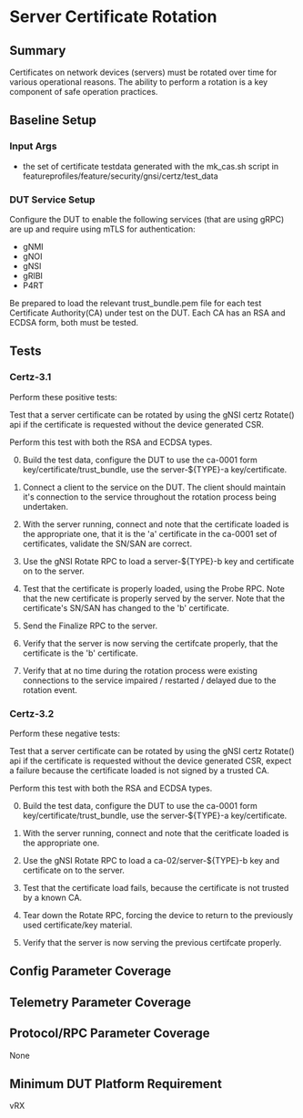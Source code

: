 # Server Certificate Rotation

## Summary

Certificates on network devices (servers) must be rotated over time for various
operational reasons. The ability to perform a rotation is a key component of
safe operation practices.

## Baseline Setup

### Input Args

   * the set of certificate testdata generated with the mk_cas.sh script
   in featureprofiles/feature/security/gnsi/certz/test_data

### DUT Service Setup

Configure the DUT to enable the following services (that are using gRPC) are up
and require using mTLS for authentication:

   * gNMI
   * gNOI
   * gNSI
   * gRIBI
   * P4RT

Be prepared to load the relevant trust_bundle.pem file for each test Certificate
Authority(CA) under test on the DUT. Each CA has an RSA and ECDSA form, both
must be tested.

## Tests

### Certz-3.1

Perform these positive tests:

Test that a server certificate can be rotated by using the gNSI certz Rotate()
api if the certificate is requested without the device generated CSR.

Perform this test with both the RSA and ECDSA types.

   0) Build the test data, configure the DUT to use the ca-0001 form
      key/certificate/trust_bundle, use the server-${TYPE}-a key/certificate.

   1) Connect a client to the service on the DUT. The client should maintain
      it's connection to the service throughout the rotation process being
      undertaken.

   2) With the server running, connect and note that the certificate loaded
      is the appropriate one, that it is the 'a' certificate in the ca-0001
      set of certificates, validate the SN/SAN are correct.

   3) Use the gNSI Rotate RPC to load a server-${TYPE}-b key and certificate
      on to the server.

   4) Test that the certificate is properly loaded, using the Probe RPC.
      Note that the new certificate is properly served by the server. Note
      that the certificate's SN/SAN has changed to the 'b' certificate.

   5) Send the Finalize RPC to the server.

   6) Verify that the server is now serving the certifcate properly, that
      the certificate is the 'b' certificate.

   7) Verify that at no time during the rotation process were existing
      connections to the service impaired / restarted / delayed due to
      the rotation event.


### Certz-3.2

Perform these negative tests:

Test that a server certificate can be rotated by using the gNSI certz Rotate()
api if the certificate is requested without the device generated CSR, expect a
failure because the certificate loaded is not signed by a trusted CA.

Perform this test with both the RSA and ECDSA types.

   0) Build the test data, configure the DUT to use the ca-0001 form
      key/certificate/trust_bundle, use the server-${TYPE}-a key/certificate.

   1) With the server running, connect and note that the ceritficate loaded
      is the appropriate one.

   2) Use the gNSI Rotate RPC to load a ca-02/server-${TYPE}-b key and
      certificate on to the server.

   3) Test that the certificate load fails, because the certificate is not
      trusted by a known CA.

   4) Tear down the Rotate RPC, forcing the device to return to the
      previously used certificate/key material.

   5) Verify that the server is now serving the previous certifcate properly.



## Config Parameter Coverage

## Telemetry Parameter Coverage

## Protocol/RPC Parameter Coverage

None

## Minimum DUT Platform Requirement

vRX
